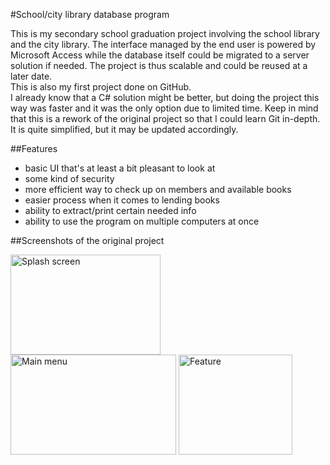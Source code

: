 #School/city library database program

This is my secondary school graduation project involving the school library and the city library. The interface managed by the end user is powered by Microsoft Access while the database itself could be migrated to a server solution if needed. The project is thus scalable and could be reused at a later date.  
This is also my first project done on GitHub.    
I already know that a C# solution might be better, but doing the project this way was faster and it was the only option due to limited time. Keep in mind that this is a rework of the original project so that I could learn Git in-depth. It is quite simplified, but it may be updated accordingly.

##Features

- basic UI that's at least a bit pleasant to look at
- some kind of security
- more efficient way to check up on members and available books
- easier process when it comes to lending books
- ability to extract/print certain needed info
- ability to use the program on multiple computers at once

##Screenshots of the original project

<img src="https://i.ibb.co/CJgPgdV/baza-fe.png" width="240" height="160" alt="Splash screen">  <img src="https://i.ibb.co/rthqGfv/Pomo-img2.png" width="265" height="160" alt="Main menu">  <img src="https://i.ibb.co/x6zKX5c/Pomo-img3.png" width="182" height="160" alt="Feature">
